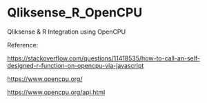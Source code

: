 # Qliksense_R_OpenCPU
Qliksense &amp; R Integration using OpenCPU

Reference:

https://stackoverflow.com/questions/11418535/how-to-call-an-self-designed-r-function-on-opencpu-via-javascript

  https://www.opencpu.org/
  
https://www.opencpu.org/api.html

